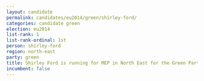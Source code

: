 ```yaml
---
layout: candidate
permalink: candidates/eu2014/green/shirley-ford/
categories: candidate green
election: eu2014
list-rank: 1
list-rank-ordinal: 1st
person: shirley-ford
region: north-east
party: green
title: Shirley Ford is running for MEP in North East for the Green Party
incumbent: false
---
```


